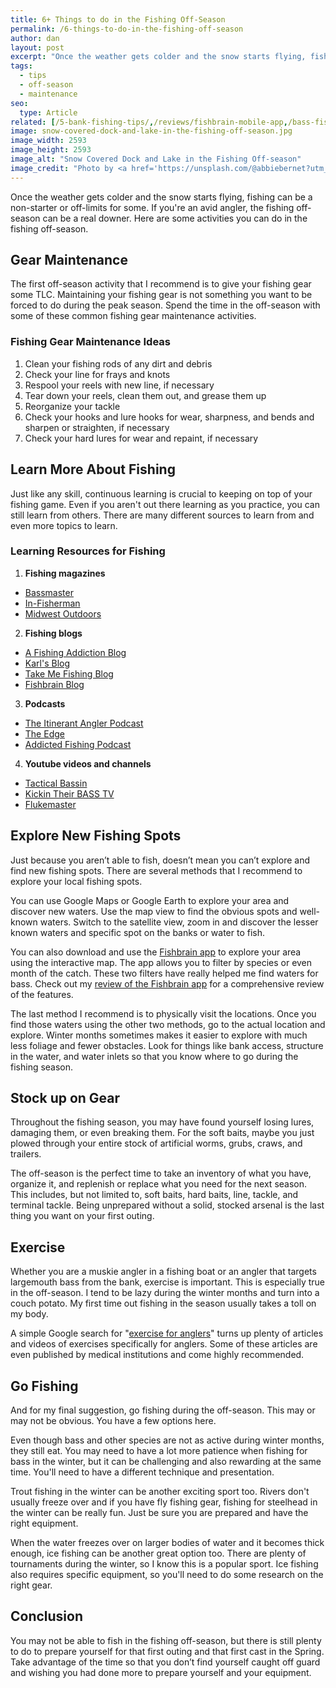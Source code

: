 ```yaml
---
title: 6+ Things to do in the Fishing Off-Season
permalink: /6-things-to-do-in-the-fishing-off-season
author: dan
layout: post
excerpt: "Once the weather gets colder and the snow starts flying, fishing can be a non-starter or off-limits for some. If you’re an avid angler, the fishing off-season can be a real downer. Here are some activities you can do in the fishing off-season."
tags:
  - tips
  - off-season
  - maintenance
seo:
  type: Article
related: [/5-bank-fishing-tips/,/reviews/fishbrain-mobile-app,/bass-fishing-in-spring/,]
image: snow-covered-dock-and-lake-in-the-fishing-off-season.jpg
image_width: 2593
image_height: 2593
image_alt: "Snow Covered Dock and Lake in the Fishing Off-season"
image_credit: "Photo by <a href='https://unsplash.com/@abbiebernet?utm_source=unsplash&utm_medium=referral&utm_content=creditCopyText'>Abbie Bernet</a> on <a href='https://unsplash.com/s/photos/frozen-lake?utm_source=unsplash&utm_medium=referral&utm_content=creditCopyText'>Unsplash</a>"
---
```


Once the weather gets colder and the snow starts flying, fishing can be a non-starter or off-limits for some. If you're an avid angler, the fishing off-season can be a real downer. Here are some activities you can do in the fishing off-season.


## Gear Maintenance

The first off-season activity that I recommend is to give your fishing gear some TLC. Maintaining your fishing gear is not something you want to be forced to do during the peak season. Spend the time in the off-season with some of these common fishing gear maintenance activities.


### Fishing Gear Maintenance Ideas

1. Clean your fishing rods of any dirt and debris
2. Check your line for frays and knots
3. Respool your reels with new line, if necessary
4. Tear down your reels, clean them out, and grease them up
5. Reorganize your tackle
6. Check your hooks and lure hooks for wear, sharpness, and bends and sharpen or straighten, if necessary
7. Check your hard lures for wear and repaint, if necessary


## Learn More About Fishing

Just like any skill, continuous learning is crucial to keeping on top of your fishing game. Even if you aren't out there learning as you practice, you can still learn from others. There are many different sources to learn from and even more topics to learn.


### Learning Resources for Fishing

1. **Fishing magazines**
  - [Bassmaster](https://amzn.to/3tDFB8M)
  - [In-Fisherman](https://amzn.to/3QqBCpG)
  - [Midwest Outdoors](https://amzn.to/3zKv8Mu)
2. **Fishing blogs**
  - [A Fishing Addiction Blog](/)
  - [Karl's Blog](https://shopkarls.com/blog/)
  - [Take Me Fishing Blog](https://www.takemefishing.org/blog/)
  - [Fishbrain Blog](https://fishbrain.com/blog)
3. **Podcasts**
  - [The Itinerant Angler Podcast](https://www.itinerantangler.com/blog/podcasts/)
  - [The Edge](https://bassedge.com/podcasts/)
  - [Addicted Fishing Podcast](https://addicted.fishing/pages/addicted-podcasts)
4. **Youtube videos and channels**
  - [Tactical Bassin](https://www.youtube.com/user/tacticalbassin)
  - [Kickin Their BASS TV](https://www.youtube.com/user/KickinTheirBASSTV)
  - [Flukemaster](https://www.youtube.com/user/flukemstr)


## Explore New Fishing Spots

Just because you aren’t able to fish, doesn’t mean you can’t explore and find new fishing spots. There are several methods that I recommend to explore your local fishing spots.

You can use Google Maps or Google Earth to explore your area and discover new waters. Use the map view to find the obvious spots and well-known waters. Switch to the satellite view, zoom in and discover the lesser known waters and specific spot on the banks or water to fish.

You can also download and use the [Fishbrain app](https://www.awin1.com/awclick.php?gid=388184&mid=19294&awinaffid=730047&linkid=2627727&clickref=) to explore your area using the interactive map. The app allows you to filter by species or even month of the catch. These two filters have really helped me find waters for bass. Check out my [review of the Fishbrain app](/reviews/fishbrain-mobile-app) for a comprehensive review of the features.

The last method I recommend is to physically visit the locations. Once you find those waters using the other two methods, go to the actual location and explore. Winter months sometimes makes it easier to explore with much less foliage and fewer obstacles. Look for things like bank access, structure in the water, and water inlets so that you know where to go during the fishing season.


## Stock up on Gear

Throughout the fishing season, you may have found yourself losing lures, damaging them, or even breaking them. For the soft baits, maybe you just plowed through your entire stock of artificial worms, grubs, craws, and trailers.

The off-season is the perfect time to take an inventory of what you have, organize it, and replenish or replace what you need for the next season. This includes, but not limited to, soft baits, hard baits, line, tackle, and terminal tackle. Being unprepared without a solid, stocked arsenal is the last thing you want on your first outing.


## Exercise

Whether you are a muskie angler in a fishing boat or an angler that targets largemouth bass from the bank, exercise is important. This is especially true in the off-season. I tend to be lazy during the winter months and turn into a couch potato. My first time out fishing in the season usually takes a toll on my body.

A simple Google search for "[exercise for anglers](https://www.google.com/search?q=exercise+for+anglers)" turns up plenty of articles and videos of exercises specifically for anglers. Some of these articles are even published by medical institutions and come highly recommended.


## Go Fishing

And for my final suggestion, go fishing during the off-season. This may or may not be obvious. You have a few options here.

Even though bass and other species are not as active during winter months, they still eat. You may need to have a lot more patience when fishing for bass in the winter, but it can be challenging and also rewarding at the same time. You'll need to have a different technique and presentation.

Trout fishing in the winter can be another exciting sport too. Rivers don't usually freeze over and if you have fly fishing gear, fishing for steelhead in the winter can be really fun. Just be sure you are prepared and have the right equipment.

When the water freezes over on larger bodies of water and it becomes thick enough, ice fishing can be another great option too. There are plenty of tournaments during the winter, so I know this is a popular sport. Ice fishing also requires specific equipment, so you'll need to do some research on the right gear.


## Conclusion

You may not be able to fish in the fishing off-season, but there is still plenty to do to prepare yourself for that first outing and that first cast in the Spring. Take advantage of the time so that you don’t find yourself caught off guard and wishing you had done more to prepare yourself and your equipment.